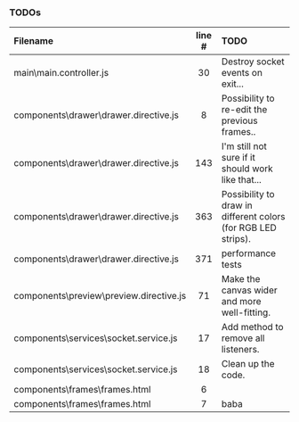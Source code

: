 ### TODOs
| Filename | line # | TODO
|:------|:------:|:------
| main\main.controller.js | 30 | Destroy socket events on exit...
| components\drawer\drawer.directive.js | 8 | Possibility to re-edit the previous frames..
| components\drawer\drawer.directive.js | 143 | I'm still not sure if it should work like that...
| components\drawer\drawer.directive.js | 363 | Possibility to draw in different colors (for RGB LED strips).
| components\drawer\drawer.directive.js | 371 | performance tests
| components\preview\preview.directive.js | 71 | Make the canvas wider and more well-fitting.
| components\services\socket.service.js | 17 | Add method to remove all listeners.
| components\services\socket.service.js | 18 | Clean up the code.
| components\frames\frames.html | 6 | 
| components\frames\frames.html | 7 | baba